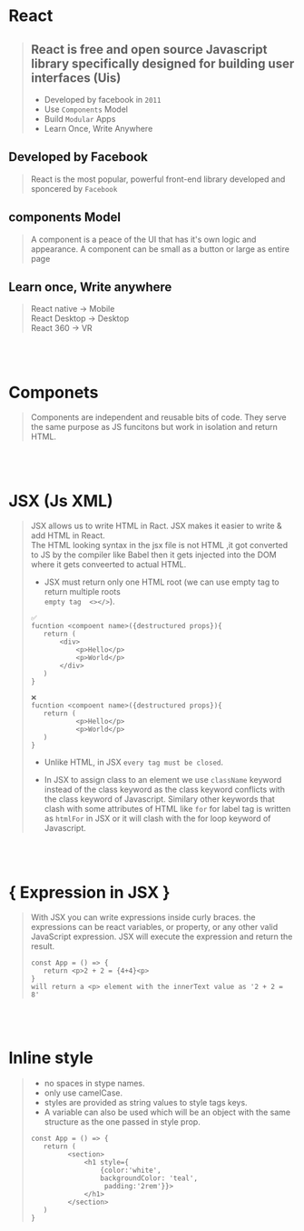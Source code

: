 # React

> ## React is free and <b>open source</b> Javascript <b>library specifically</b> designed for building user interfaces (Uis)
>
> - Developed by facebook in `2011`
> - Use `Components` Model
> - Build `Modular` Apps
> - Learn Once, Write Anywhere

## Developed by Facebook

> React is the most popular, powerful front-end library developed and sponcered by `Facebook`

## components Model

> A component is a peace of the UI that has it's own logic and appearance. A component can be small as a button or large as entire page

## Learn once, Write anywhere

> React native -> Mobile<br>
> React Desktop -> Desktop<br>
> React 360 -> VR

<br>
<br>

# Componets

> Components are independent and reusable bits of code. They serve the same purpose as JS funcitons but work in isolation and return HTML.

<br>
<br>

# JSX (Js XML)

> JSX allows us to write HTML in Ract. JSX makes it easier to write & add HTML in React.<br>
> The HTML looking syntax in the jsx file is not HTML ,it got converted to JS by the compiler like Babel then it gets injected into the DOM where it gets conveerted to actual HTML.
>
> - JSX must return only one HTML root (we can use empty tag to return multiple roots <br>`empty tag  <></>`).
>
> ```
> ✅
> fucntion <compoent name>({destructured props}){
>    return (
>        <div>
>            <p>Hello</p>
>            <p>World</p>
>        </div>
>    )
> }
>
> ❌
> fucntion <compoent name>({destructured props}){
>    return (
>            <p>Hello</p>
>            <p>World</p>
>    )
> }
> ```
>
> - Unlike HTML, in JSX `every tag must be closed`.
>
> - In JSX to assign class to an element we use `className` keyword instead of the class keyword as the class keyword conflicts with the class keyword of Javascript. Similary other keywords that clash with some attributes of HTML like `for` for label tag is written as `htmlFor` in JSX or it will clash with the for loop keyword of Javascript.

<br>
<br>

# { Expression in JSX }

> With JSX you can write expressions inside curly braces. the expressions can be react variables, or property, or any other valid JavaScript expression. JSX will execute the expression and return the result.
>
> ```
> const App = () => {
>    return <p>2 + 2 = {4+4}<p>
> }
> will return a <p> element with the innerText value as '2 + 2 = 8'
> ```

<br>
<br>

# Inline style

> - no spaces in stype names.
> - only use camelCase.
> - styles are provided as string values to style tags keys.
> - A variable can also be used which will be an object with the same structure as the one passed in style prop.
>
> ```
> const App = () => {
>    return (
>          <section>
>              <h1 style={
>                  {color:'white',
>                  backgroundColor: 'teal',
>                   padding:'2rem'}}>
>              </h1>
>          </section>
>    )
> }
> ```
